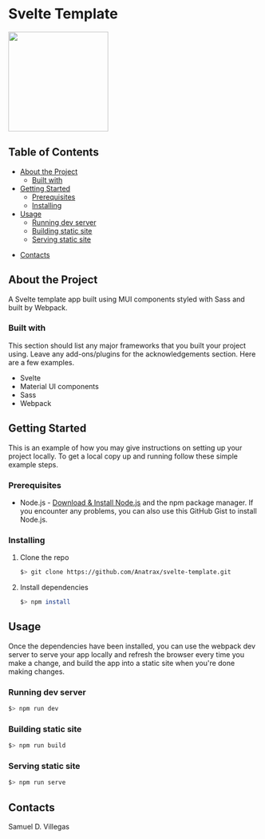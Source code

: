 Svelte Template
===========
<img src="" width="200px" height="auto"/>

Table of Contents
---------------------
- [About the Project](#about-the-project)
  - [Built with](#about-the-project-built-with)
- [Getting Started](#getting-started)
  - [Prerequisites](#getting-started-prerequisites)
  - [Installing](#getting-started-installing)
- [Usage](#usage)
  - [Running dev server](#usage-running-dev-server)
  - [Building static site](#usage-building-static-site)
  - [Serving static site](#usage-serving-static-site)
<!--
- [FAQ](#faq)
- [Roadmap](#roadmap)
- [Contributing](#contributing)
- [License](#license)
-->
- [Contacts](#contacts)

<a name="about-the-project"></a>
About the Project
---------------------
A Svelte template app built using MUI components styled with Sass and built by Webpack.

<a name="about-the-project-built-with"></a>
### Built with
This section should list any major frameworks that you built your project using. Leave any add-ons/plugins for the acknowledgements section. Here are a few examples.

- Svelte
- Material UI components
- Sass
- Webpack

<a name="getting-started"></a>
Getting Started
---------------------
This is an example of how you may give instructions on setting up your project locally. To get a local copy up and running follow these simple example steps.

<a name="getting-started-prerequisites"></a>
### Prerequisites
- Node.js - [Download & Install Node.js](https://nodejs.org/en/download/) and the npm package manager. If you encounter any problems, you can also use this GitHub Gist to install Node.js.

<a name="getting-started-installing"></a>
### Installing
1. Clone the repo
    ```bash
    $> git clone https://github.com/Anatrax/svelte-template.git
    ```
2. Install dependencies
    ```bash
    $> npm install
    ```

<a name="usage"></a>
Usage
--------
Once the dependencies have been installed, you can use the webpack dev server to serve your app locally and refresh the browser every time you make a change, and build the app into a static site when you're done making changes.

<a name="usage-running-dev-server"></a>
### Running dev server
```bash
$> npm run dev
```

<a name="usage-building-static-site"></a>
### Building static site
```bash
$> npm run build
```

<a name="usage-serving-static-site"></a>
### Serving static site
```bash
$> npm run serve
```

<!--
*For more examples, please refer to the [Documentation]()*

<a name="faq"></a>
FAQ
----

<a name="roadmap"></a>
Roadmap
----------
See the [open issues]() for a list of proposed features (and known issues).

<a name="contributing"></a>
Contributing
---------------
Contributions are what make the open source community such an amazing place to be learn, inspire, and create. Any contributions you make are **greatly appreciated**.

1. Fork the Project
2. Create your Feature Branch (`git checkout -b feature/AmazingFeature`)
3. Commit your Changes (`git commit -m 'Add some AmazingFeature'`)
4. Push to the Branch (`git push origin feature/AmazingFeature`)
5. Open a Pull Request

<a name="license"></a>
License
-----------
Distributed under the MIT License. See `LICENSE` for more information.

-->
<a name="contacts"></a>
Contacts
-----------
Samuel D. Villegas <!-- - @your_twitter - email@email.com -->
<!--
Project Link: https://github.com/your_username/repo_name
-->